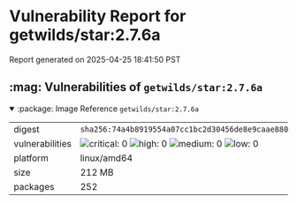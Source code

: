 # Vulnerability Report for getwilds/star:2.7.6a

Report generated on 2025-04-25 18:41:50 PST

<h2>:mag: Vulnerabilities of <code>getwilds/star:2.7.6a</code></h2>

<details open="true"><summary>:package: Image Reference</strong> <code>getwilds/star:2.7.6a</code></summary>
<table>
<tr><td>digest</td><td><code>sha256:74a4b8919554a07cc1bc2d30456de8e9caae880e1002fdba33e020e95e743bc9</code></td><tr><tr><td>vulnerabilities</td><td><img alt="critical: 0" src="https://img.shields.io/badge/critical-0-lightgrey"/> <img alt="high: 0" src="https://img.shields.io/badge/high-0-lightgrey"/> <img alt="medium: 0" src="https://img.shields.io/badge/medium-0-lightgrey"/> <img alt="low: 0" src="https://img.shields.io/badge/low-0-lightgrey"/> <!-- unspecified: 0 --></td></tr>
<tr><td>platform</td><td>linux/amd64</td></tr>
<tr><td>size</td><td>212 MB</td></tr>
<tr><td>packages</td><td>252</td></tr>
</table>
</details></table>
</details>

<table></table>